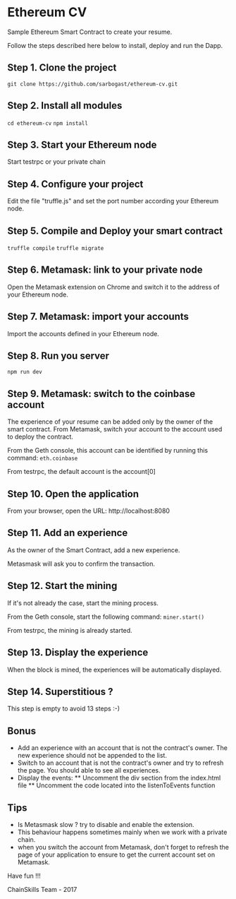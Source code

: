 # Ethereum CV
Sample Ethereum Smart Contract to create your resume.

Follow the steps described here below to install, deploy and run the Dapp.

## Step 1. Clone the project

`git clone https://github.com/sarbogast/ethereum-cv.git`


## Step 2. Install all modules

`cd ethereum-cv`
`npm install`


## Step 3. Start your Ethereum node

Start testrpc or your private chain

## Step 4. Configure your project

Edit the file "truffle.js" and set the port number according your Ethereum node.

## Step 5. Compile and Deploy your smart contract

`truffle compile`
`truffle migrate`

## Step 6. Metamask: link to your private node

Open the Metamask extension on Chrome and switch it to the address of your Ethereum node.

## Step 7. Metamask: import your accounts

Import the accounts defined in your Ethereum node.

## Step 8. Run you server

`npm run dev`

## Step 9. Metamask: switch to the coinbase account

The experience of your resume can be added only by the owner of the smart contract.
From Metamask, switch your account to the account used to deploy the contract.

From the Geth console, this account can be identified by running this command:
`eth.coinbase`

From testrpc, the default account is the account[0]

## Step 10. Open the application

From your browser, open the URL: http://localhost:8080

## Step 11. Add an experience

As the owner of the Smart Contract, add a new experience.

Metasmask will ask you to confirm the transaction.

## Step 12. Start the mining

If it's not already the case, start the mining process.

From the Geth console, start the following command:
`miner.start()`

From testrpc, the mining is already started.

## Step 13. Display the experience

When the block is mined, the experiences will be automatically displayed.

## Step 14. Superstitious ?

This step is empty to avoid 13 steps :-)

## Bonus

* Add an experience with an account that is not the contract's owner. The new experience should not be appended to the list.
* Switch to an account that is not the contract's owner and try to refresh the page. You should able to see all experiences.
* Display the events:
** Uncomment the div section from the index.html file
** Uncomment the code located into the listenToEvents function

## Tips

* Is Metasmask slow ? try to disable and enable the extension.
* This behaviour happens sometimes mainly when we work with a private chain.
* when you switch the account from Metamask, don't forget to refresh the page of your application to ensure to get the current account set on Metamask.


Have fun !!!

ChainSkills Team - 2017
